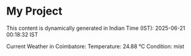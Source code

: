 # My Project

This content is dynamically generated in Indian Time (IST): 2025-06-21 00:18:32 IST


Current Weather in Coimbatore:
Temperature: 24.88 °C
Condition: mist
